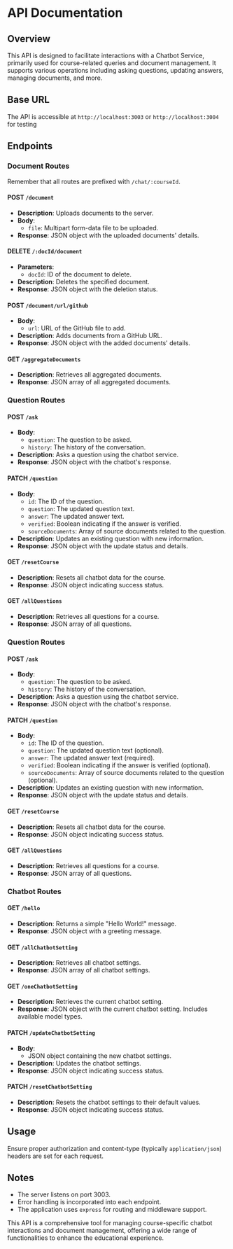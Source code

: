 # API Documentation

## Overview

This API is designed to facilitate interactions with a Chatbot Service, primarily used for course-related queries and document management. It supports various operations including asking questions, updating answers, managing documents, and more.

## Base URL

The API is accessible at `http://localhost:3003` or `http://localhost:3004` for testing

## Endpoints

### Document Routes

Remember that all routes are prefixed with `/chat/:courseId`.

#### POST `/document`

- **Description**: Uploads documents to the server.
- **Body**:
  - `file`: Multipart form-data file to be uploaded.
- **Response**: JSON object with the uploaded documents' details.

#### DELETE `/:docId/document`

- **Parameters**:
  - `docId`: ID of the document to delete.
- **Description**: Deletes the specified document.
- **Response**: JSON object with the deletion status.

#### POST `/document/url/github`

- **Body**:
  - `url`: URL of the GitHub file to add.
- **Description**: Adds documents from a GitHub URL.
- **Response**: JSON object with the added documents' details.

#### GET `/aggregateDocuments`

- **Description**: Retrieves all aggregated documents.
- **Response**: JSON array of all aggregated documents.

### Question Routes

#### POST `/ask`

- **Body**:
  - `question`: The question to be asked.
  - `history`: The history of the conversation.
- **Description**: Asks a question using the chatbot service.
- **Response**: JSON object with the chatbot's response.

#### PATCH `/question`

- **Body**:
  - `id`: The ID of the question.
  - `question`: The updated question text.
  - `answer`: The updated answer text.
  - `verified`: Boolean indicating if the answer is verified.
  - `sourceDocuments`: Array of source documents related to the question.
- **Description**: Updates an existing question with new information.
- **Response**: JSON object with the update status and details.

#### GET `/resetCourse`

- **Description**: Resets all chatbot data for the course.
- **Response**: JSON object indicating success status.

#### GET `/allQuestions`

- **Description**: Retrieves all questions for a course.
- **Response**: JSON array of all questions.

### Question Routes

#### POST `/ask`

- **Body**:
  - `question`: The question to be asked.
  - `history`: The history of the conversation.
- **Description**: Asks a question using the chatbot service.
- **Response**: JSON object with the chatbot's response.

#### PATCH `/question`

- **Body**:
  - `id`: The ID of the question.
  - `question`: The updated question text (optional).
  - `answer`: The updated answer text (required).
  - `verified`: Boolean indicating if the answer is verified (optional).
  - `sourceDocuments`: Array of source documents related to the question (optional).
- **Description**: Updates an existing question with new information.
- **Response**: JSON object with the update status and details.

#### GET `/resetCourse`

- **Description**: Resets all chatbot data for the course.
- **Response**: JSON object indicating success status.

#### GET `/allQuestions`

- **Description**: Retrieves all questions for a course.
- **Response**: JSON array of all questions.

### Chatbot Routes

#### GET `/hello`

- **Description**: Returns a simple "Hello World!" message.
- **Response**: JSON object with a greeting message.

#### GET `/allChatbotSetting`

- **Description**: Retrieves all chatbot settings.
- **Response**: JSON array of all chatbot settings.

#### GET `/oneChatbotSetting`

- **Description**: Retrieves the current chatbot setting.
- **Response**: JSON object with the current chatbot setting. Includes available model types.

#### PATCH `/updateChatbotSetting`

- **Body**:
  - JSON object containing the new chatbot settings.
- **Description**: Updates the chatbot settings.
- **Response**: JSON object indicating success status.

#### PATCH `/resetChatbotSetting`

- **Description**: Resets the chatbot settings to their default values.
- **Response**: JSON object indicating success status.

## Usage

Ensure proper authorization and content-type (typically `application/json`) headers are set for each request.

## Notes

- The server listens on port 3003.
- Error handling is incorporated into each endpoint.
- The application uses `express` for routing and middleware support.

This API is a comprehensive tool for managing course-specific chatbot interactions and document management, offering a wide range of functionalities to enhance the educational experience.
